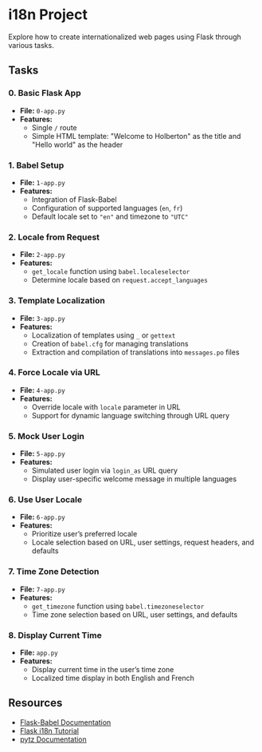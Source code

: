 # i18n Project

Explore how to create internationalized web pages using Flask through various tasks.

## Tasks

### 0. Basic Flask App
- **File:** `0-app.py`
- **Features:**
  - Single `/` route
  - Simple HTML template: "Welcome to Holberton" as the title and "Hello world" as the header

### 1. Babel Setup
- **File:** `1-app.py`
- **Features:**
  - Integration of Flask-Babel
  - Configuration of supported languages (`en`, `fr`)
  - Default locale set to `"en"` and timezone to `"UTC"`

### 2. Locale from Request
- **File:** `2-app.py`
- **Features:**
  - `get_locale` function using `babel.localeselector`
  - Determine locale based on `request.accept_languages`

### 3. Template Localization
- **File:** `3-app.py`
- **Features:**
  - Localization of templates using `_` or `gettext`
  - Creation of `babel.cfg` for managing translations
  - Extraction and compilation of translations into `messages.po` files

### 4. Force Locale via URL
- **File:** `4-app.py`
- **Features:**
  - Override locale with `locale` parameter in URL
  - Support for dynamic language switching through URL query

### 5. Mock User Login
- **File:** `5-app.py`
- **Features:**
  - Simulated user login via `login_as` URL query
  - Display user-specific welcome message in multiple languages

### 6. Use User Locale
- **File:** `6-app.py`
- **Features:**
  - Prioritize user’s preferred locale
  - Locale selection based on URL, user settings, request headers, and defaults

### 7. Time Zone Detection
- **File:** `7-app.py`
- **Features:**
  - `get_timezone` function using `babel.timezoneselector`
  - Time zone selection based on URL, user settings, and defaults

### 8. Display Current Time
- **File:** `app.py`
- **Features:**
  - Display current time in the user’s time zone
  - Localized time display in both English and French

## Resources

- [Flask-Babel Documentation](https://intranet.alxswe.com/rltoken/fBpGjDt2BFuBFiz-jwublQ)
- [Flask i18n Tutorial](https://intranet.alxswe.com/rltoken/RtGz7pI7TKnYqrMMG9rWMg)
- [pytz Documentation](https://intranet.alxswe.com/rltoken/7rrCz4pkpqAn4FfRZ2Vsvw)
